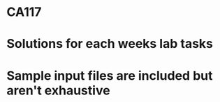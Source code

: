 # CA117

# Solutions for each weeks lab tasks

# Sample input files are included but aren't exhaustive